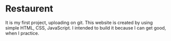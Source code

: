 # Restaurent

It is my first project, uploading on git. This website is created by using simple HTML, CSS, JavaScript. I intended to build it because I can get good, when I practice.
